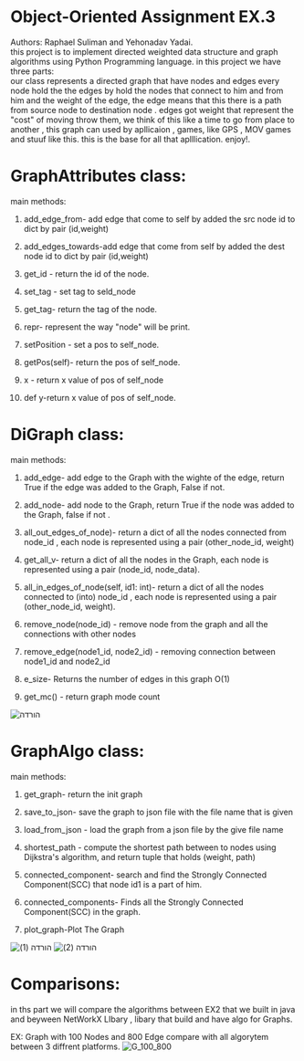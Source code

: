 # Object-Oriented Assignment EX.3
Authors: Raphael Suliman and Yehonadav Yadai.  
this project is to implement directed weighted data structure and graph algorithms using Python Programming language. in this project we have three parts:  
our class represents a directed graph that have nodes and edges every node hold the the edges by hold the nodes that connect to him and from him and the weight of the edge, the edge means that this there is a path from source node to destination node . edges got weight that represent the "cost" of moving throw them, we think of this like a time to go from place to another , this graph can used by apllicaion  , games, like GPS , MOV games and stuuf like this. this is the base for all that aplllication.
enjoy!.

# GraphAttributes class:
main methods:
1. add_edge_from- add edge that come to self  by added the src node id to dict by pair (id,weight)

2. add_edges_towards-add edge that come from self by added the dest node id to dict by pair (id,weight)

3. get_id - return the id of the node.

4. set_tag - set tag to seld_node
       
5. get_tag- return the tag of the node.
     
6. repr- represent the way "node" will be print.
       
7. setPosition - set a pos to self_node.
       
8. getPos(self)- return the pos of self_node.

9. x - return x value of pos of self_node

10. def y-return x value of pos of self_node.
        

# DiGraph class:
main methods:
1. add_edge- add edge to the Graph with the wighte of the edge, return True if the edge was added to the Graph, False if not.

2. add_node- add node to the Graph, return True if the node was added to the Graph, false if not .

3. all_out_edges_of_node)- return a dict of all the nodes connected from node_id , each node is represented using a pair
    (other_node_id, weight) 

4. get_all_v- return a dict of all the nodes in the Graph, each node is represented using a pair (node_id, node_data). 

5. all_in_edges_of_node(self, id1: int)- return a dict of all the nodes connected to (into) node_id , each node is represented using a pair (other_node_id, weight).

6. remove_node(node_id) - remove node from the graph and all the connections with other nodes

7. remove_edge(node1_id, node2_id) - removing connection between node1_id and node2_id

8. e_size- Returns the number of edges in this graph O(1)

9. get_mc() - return graph mode count

![הורדה](https://user-images.githubusercontent.com/73061908/104633975-a359d500-56a8-11eb-9314-680ca8ac3848.png)
# GraphAlgo class:
 main methods:
1. get_graph- return the init graph

2. save_to_json- save the graph to  json file with the file name that is given

3. load_from_json - load the graph from a json file by the give file name

4. shortest_path - compute the shortest path between to nodes using Dijkstra's algorithm, and return tuple that holds (weight, path)

5. connected_component- search and find the Strongly Connected Component(SCC) that node id1 is a part of him.

6. connected_components- Finds all the Strongly Connected Component(SCC) in the graph. 

7. plot_graph-Plot The Graph


![הורדה (1)](https://user-images.githubusercontent.com/73061908/104634164-f16ed880-56a8-11eb-9d81-55e96a3abd70.png)  ![הורדה (2)](https://user-images.githubusercontent.com/73061908/104634624-896cc200-56a9-11eb-9e3b-927f2bb6f9c4.png)





# Comparisons:

in ths part we will compare the algorithms between EX2 that we built in java and beyween NetWorkX LIbary , libary that build and have algo for Graphs.

EX: Graph with 100 Nodes and 800 Edge compare with all algorytem between 3 diffrent platforms.
![G_100_800](https://user-images.githubusercontent.com/73061908/104634328-2549fe00-56a9-11eb-84a0-086a09c1ef35.png)




